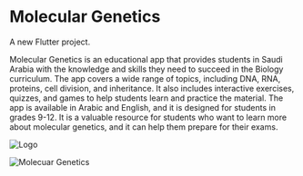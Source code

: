 # Molecular Genetics

A new Flutter project.

Molecular Genetics is an educational app that provides students in Saudi Arabia with the knowledge and skills they need to succeed in the Biology curriculum. The app covers a wide range of topics, including DNA, RNA, proteins, cell division, and inheritance. It also includes interactive exercises, quizzes, and games to help students learn and practice the material.
The app is available in Arabic and English, and it is designed for students in grades 9-12. It is a valuable resource for students who want to learn more about molecular genetics, and it can help them prepare for their exams.


![Logo](https://github.com/kimoo112/Molecular-Genetics-Ui/assets/130873071/980df1bf-dc37-4e9d-bbb1-6fe8c4b4b342)



![Molecuar Genetics](https://github.com/kimoo112/Molecular-Genetics-Ui/assets/130873071/b9aad807-3cc5-43d6-b9b3-19f1613dfe8e)



